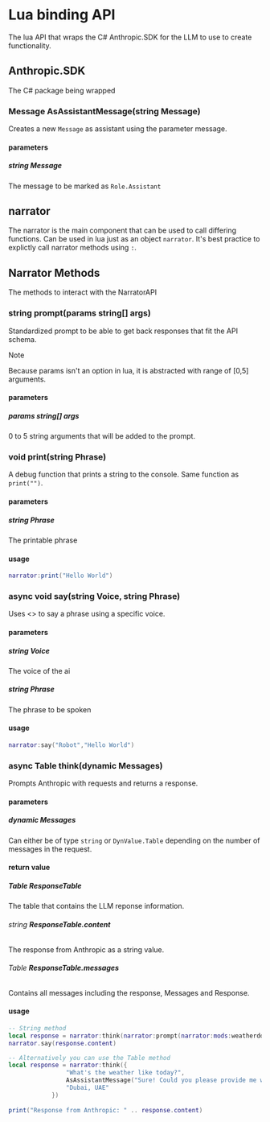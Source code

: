 # Lua binding API
The lua API that wraps the C# Anthropic.SDK for the LLM to use to create functionality.

## Anthropic.SDK
The C# package being wrapped
### Message AsAssistantMessage(string Message)
Creates a new `Message` as assistant using the parameter message.
#### parameters
##### string __Message__
The message to be marked as `Role.Assistant`

## narrator
The narrator is the main component that can be used to call differing functions. Can be used in lua just as an object `narrator`. It's best practice to explictly call narrator methods using `:`.

## Narrator Methods
The methods to interact with the NarratorAPI
### string __prompt(params string[] args)__
Standardized prompt to be able to get back responses that fit the API schema.
> [!NOTE]
> Because params isn't an option in lua, it is abstracted with range of [0,5] arguments.
#### parameters
##### params string[] args
0 to 5 string arguments that will be added to the prompt.

### void __print(string Phrase)__
A debug function that prints a string to the console. Same function as `print("")`.
#### parameters
##### string __Phrase__
The printable phrase
#### usage
``` lua
narrator:print("Hello World")
```

### async void __say(string Voice, string Phrase)__
Uses <> to say a phrase using a specific voice.
#### parameters
##### string __Voice__
The voice of the ai
##### string __Phrase__
The phrase to be spoken
#### usage
``` lua
narrator:say("Robot","Hello World")
```

### async Table __think(dynamic Messages)__ 
Prompts Anthropic with requests and returns a response.
#### parameters
##### dynamic Messages
Can either be of type `string` or `DynValue.Table` depending on the number of messages in the request.
#### return value
##### Table __ResponseTable__
The table that contains the LLM reponse information.
###### string __ResponseTable.content__
The response from Anthropic as a string value.
###### Table __ResponseTable.messages__
Contains all messages including the response, Messages and Response. 
#### usage
``` lua
-- String method
local response = narrator:think(narrator:prompt(narrator:mods:weatherdotcom("get_local_weather","Dubai, UAE")))
narrator.say(response.content)

-- Alternatively you can use the Table method
local response = narrator:think({
                "What's the weather like today?",
                AsAssistantMessage("Sure! Could you please provide me with your location?"),
                "Dubai, UAE"
            })
        
print("Response from Anthropic: " .. response.content)
```
